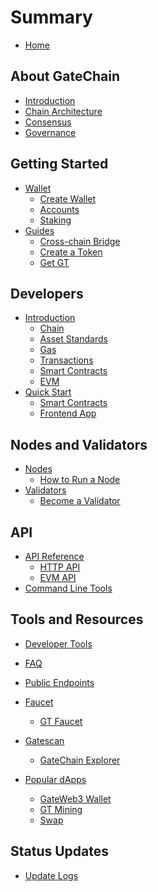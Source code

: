 # Summary

* [Home](README.md)

## About GateChain
* [Introduction](general/introduction.md)
* [Chain Architecture](general/architecture.md)
* [Consensus](general/consensus.md)
* [Governance](general/governance.md)

## Getting Started
* [Wallet](getting-started/wallet/wallet.md)
  * [Create Wallet](getting-started/wallet/create-wallet.md)
  * [Accounts](getting-started/wallet/accounts.md)
  * [Staking](getting-started/wallet/staking.md)
* [Guides](getting-started/guides.md)
  * [Cross-chain Bridge](getting-started/guides/bridge.md)
  * [Create a Token](getting-started/guides/create-token.md)
  <!-- * [Published to trading market](getting-started/guides/listing.md) -->
    <!-- * [Create Swap Pair](getting-started/guides/create-swap-pair.md) -->
  * [Get GT](getting-started/guides/get-gt.md)

## Developers
* [Introduction](developers/introduction.md)
  * [Chain](developers/introduction/chain.md)
  * [Asset Standards](developers/introduction/asset-standards.md)
  * [Gas](developers/introduction/gas.md)
  * [Transactions](developers/introduction/transactions.md)
  * [Smart Contracts](developers/introduction/smart-contracts.md)
  * [EVM](developers/introduction/evm.md)
* [Quick Start](developers/quickstart.md)
  * [Smart Contracts](developers/quickstart/smart-contracts.md)
  * [Frontend App](developers/quickstart/frontend.md)


## Nodes and Validators
* [Nodes](nodes/README.md)
  * [How to Run a Node](nodes/run-node.md)
* [Validators](nodes/validators/README.md)
  * [Become a Validator](nodes/validators/become-validator.md)

<!-- ## DA Service (Data Availability)
* [DA Layer Introduction](da/README.md)
* [How to Use DA](da/usage.md) -->

## API 
* [API Reference](api/README.md)
  * [HTTP API](api/http.md)
  * [EVM API](api/evm.md)
* [Command Line Tools](api/cli.md)

<!-- * [SDK](api/sdk/README.md)
  * [JavaScript](api/sdk/javascript.md)
  * [Python](api/sdk/python.md)
  * [Go](api/sdk/go.md) -->

## Tools and Resources
* [Developer Tools](tools/README.md)
* [FAQ](tools/faq.md)
* [Public Endpoints](tools/public-endpoints.md)
* [Faucet](tools/faucet.md)
  * [GT Faucet](https://www.gate.io/zh/web3/faucet)
  
* [Gatescan](tools/gatescan.md)
  * [GateChain Explorer](https://gatescan.org/)
* [Popular dApps](tools/dapps.md)

  * [GateWeb3 Wallet](https://www.gate.io/zh/web3)
  * [GT Mining](https://www.gate.io/zh/web3/mining/gt?tab=All)
  * [Swap](https://www.gate.io/zh/web3/swap/eth-bnb?input_chain=1&input_token=ETH&output_chain=56&output_token=BNB)
  
## Status Updates
* [Update Logs](status/README.md)